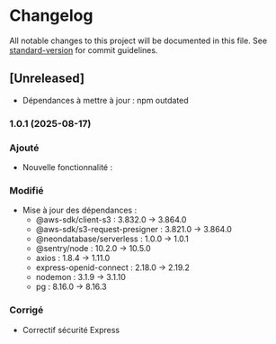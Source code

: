 # Changelog

All notable changes to this project will be documented in this file. See [standard-version](https://github.com/conventional-changelog/standard-version) for commit guidelines.

## [Unreleased]
- Dépendances à mettre à jour : npm outdated

### 1.0.1 (2025-08-17)
### Ajouté
- Nouvelle fonctionnalité :
### Modifié
- Mise à jour des dépendances :
  - @aws-sdk/client-s3 : 3.832.0 → 3.864.0
  - @aws-sdk/s3-request-presigner : 3.821.0 → 3.864.0
  - @neondatabase/serverless : 1.0.0 → 1.0.1
  - @sentry/node : 10.2.0 → 10.5.0
  - axios : 1.8.4 → 1.11.0
  - express-openid-connect : 2.18.0 → 2.19.2
  - nodemon : 3.1.9 → 3.1.10
  - pg : 8.16.0 → 8.16.3
### Corrigé
- Correctif sécurité Express
